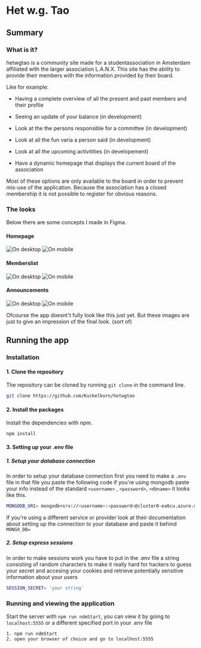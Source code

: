 # Het w.g. Tao

## Summary

### What is it?

hetwgtao is a community site made for a studentassociation in Amsterdam affiliated with the larger association L.A.N.X.
This site has the ability to provide their members with the information provided by their board.

Like for example:

- Having a complete overview of all the present and past members and their profile

- Seeing an update of your balance (in development)

- Look at the the persons responsible for a committee (in development)

- Look at all the fun varia a person said (in development)

- Look at all the upcoming activitities (in developement)

- Have a dynamic homepage that displays the current board of the association

Most of these options are only available to the board in order to prevent mis-use of the application.
Because the association has a closed membership it is not possible to register for obvious reasons.

### The looks

Below there are some concepts I made in Figma.

#### Homepage

![On desktop](markdown/images/home-desktop.png) ![On mobile](markdown/images/home-mobiel.png)

#### Memberslist

![On desktop](markdown/images/ledenlijst-desktop.png) ![On mobile](markdown/images/ledenlijst-mobiel.png)

#### Announcements

![On desktop](markdown/images/mededelingen-desktop.png) ![On mobile](markdown/images/mededelingen-mobiel.png)

Ofcourse the app doesnt't fully look like this just yet. But these images are just to give an impression of the final look. (sort of)

## Running the app

### Installation

#### 1. Clone the repository

The repository can be cloned by running `git clone` in the command line.

```zsh
git clone https://github.com/Kuckelkorn/hetwgtao
```

#### 2. Install the packages

Install the dependencies with npm.

```node
npm install
```

#### 3. Setting up your .env file

##### 1. Setup your database connection

In order to setup your database connection first you need to make a `.env` file
in that file you paste the following code if you're using mongodb paste
your info instead of the standard `<username>` , `<password>`, `<dbname>` it looks like this.

```sh
MONGODB_URI= mongodb+srv://<username>:<password>@cluster0-ea6cu.azure.mongodb.net/<dbname>?retryWrites=true
```

If you're using a different service or provider look at their documentation about setting up the connection to your database and paste it behind `MONGO_DB=`

##### 2. Setup express sessions

In order to make sessions work you have to put in the .env file a string consisting of random characters to make it really hard for hackers to guess your secret and accesing your cookies and retrieve potentially sensitive information about your users

```sh
SESSION_SECRET= 'your string'
```

### Running and viewing the application

Start the server with `npm run ndmStart`, you can view it by going to `localhost:5555` or a different specified port in your .env file

```node
1. npm run ndmStart
2. open your browser of choice and go to localhost:5555
```
